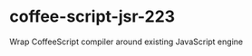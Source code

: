 coffee-script-jsr-223
=====================

Wrap CoffeeScript compiler around existing JavaScript engine